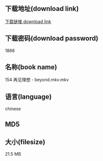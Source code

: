 ## 下载地址(download link)
[下载链接 download link](https://voluble-croquembouche-d321dc.netlify.app/?s=154+%E5%86%8D%E8%A7%81%E7%90%86%E6%83%B3+-+beyond.mkv)

## 下载密码(download password)
1866

## 名称(book name)
154 再见理想 - beyond.mkv.mkv

## 语言(language)
chinese

## MD5


## 大小(filesize)
21.5 MB
